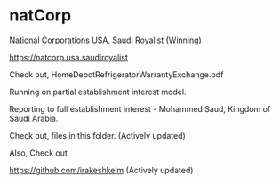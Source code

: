 # natCorp

National Corporations USA, Saudi Royalist (Winning)

https://natcorp.usa.saudiroyalist

Check out, HomeDepotRefrigeratorWarrantyExchange.pdf 

Running on partial establishment interest model.

Reporting to full establishment interest - Mohammed Saud, Kingdom of Saudi Arabia.

Check out, files in this folder. (Actively updated)

Also, Check out

https://github.com/irakeshkelm (Actively updated)
